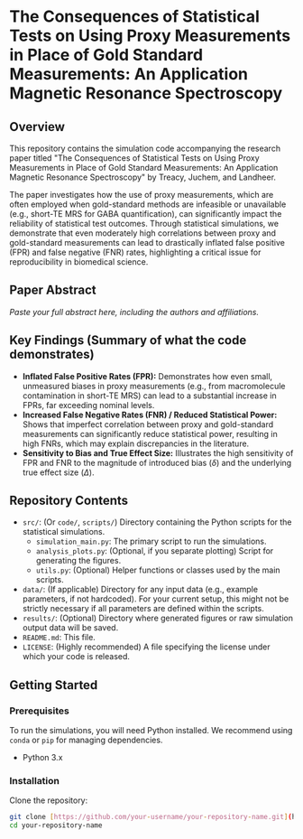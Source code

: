 # The Consequences of Statistical Tests on Using Proxy Measurements in Place of Gold Standard Measurements: An Application Magnetic Resonance Spectroscopy

## Overview

This repository contains the simulation code accompanying the research paper titled "The Consequences of Statistical Tests on Using Proxy Measurements in Place of Gold Standard Measurements: An Application Magnetic Resonance Spectroscopy" by Treacy, Juchem, and Landheer.

The paper investigates how the use of proxy measurements, which are often employed when gold-standard methods are infeasible or unavailable (e.g., short-TE MRS for GABA quantification), can significantly impact the reliability of statistical test outcomes. Through statistical simulations, we demonstrate that even moderately high correlations between proxy and gold-standard measurements can lead to drastically inflated false positive (FPR) and false negative (FNR) rates, highlighting a critical issue for reproducibility in biomedical science.

## Paper Abstract

*Paste your full abstract here, including the authors and affiliations.*

## Key Findings (Summary of what the code demonstrates)

* **Inflated False Positive Rates (FPR):** Demonstrates how even small, unmeasured biases in proxy measurements (e.g., from macromolecule contamination in short-TE MRS) can lead to a substantial increase in FPRs, far exceeding nominal levels.
* **Increased False Negative Rates (FNR) / Reduced Statistical Power:** Shows that imperfect correlation between proxy and gold-standard measurements can significantly reduce statistical power, resulting in high FNRs, which may explain discrepancies in the literature.
* **Sensitivity to Bias and True Effect Size:** Illustrates the high sensitivity of FPR and FNR to the magnitude of introduced bias ($\delta$) and the underlying true effect size ($\Delta$).

## Repository Contents

* `src/`: (Or `code/`, `scripts/`) Directory containing the Python scripts for the statistical simulations.
    * `simulation_main.py`: The primary script to run the simulations.
    * `analysis_plots.py`: (Optional, if you separate plotting) Script for generating the figures.
    * `utils.py`: (Optional) Helper functions or classes used by the main scripts.
* `data/`: (If applicable) Directory for any input data (e.g., example parameters, if not hardcoded). For your current setup, this might not be strictly necessary if all parameters are defined within the scripts.
* `results/`: (Optional) Directory where generated figures or raw simulation output data will be saved.
* `README.md`: This file.
* `LICENSE`: (Highly recommended) A file specifying the license under which your code is released.

## Getting Started

### Prerequisites

To run the simulations, you will need Python installed. We recommend using `conda` or `pip` for managing dependencies.

* Python 3.x

### Installation

Clone the repository:
```bash
git clone [https://github.com/your-username/your-repository-name.git](https://github.com/your-username/your-repository-name.git)
cd your-repository-name
